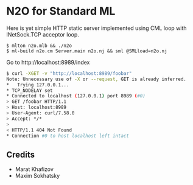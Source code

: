 N2O for Standard ML
===================

Here is yet simple HTTP static server implemented using
CML loop with INetSock.TCP acceptor loop.

```
$ mlton n2o.mlb && ./n2o
$ ml-build n2o.cm Server.main n2o.nj && sml @SMLload=n2o.nj
```

Go to http://localhost:8989/index

```bash
$ curl -XGET -v "http://localhost:8989/foobar"
Note: Unnecessary use of -X or --request, GET is already inferred.
*   Trying 127.0.0.1...
* TCP_NODELAY set
* Connected to localhost (127.0.0.1) port 8989 (#0)
> GET /foobar HTTP/1.1
> Host: localhost:8989
> User-Agent: curl/7.58.0
> Accept: */*
> 
< HTTP/1.1 404 Not Found
* Connection #0 to host localhost left intact

```

Credits
-------

* Marat Khafizov
* Maxim Sokhatsky

